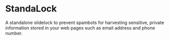 StandaLock
==========

A standalone slidelock to prevent spambots for harvesting sensitive, private information stored in your web pages such as email address and phone number.
